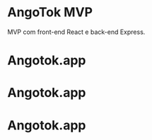 # AngoTok MVP

MVP com front-end React e back-end Express.
# Angotok.app
# Angotok.app
# Angotok.app
